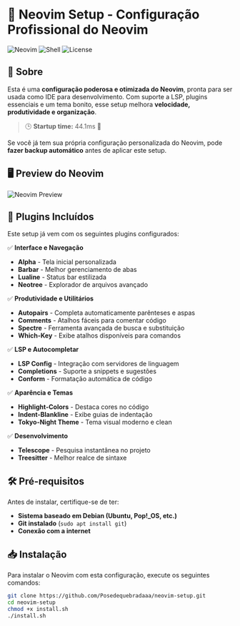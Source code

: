 # 🚀 Neovim Setup - Configuração Profissional do Neovim 

![Neovim](https://img.shields.io/badge/Neovim-Setup-blue?style=for-the-badge&logo=neovim)
![Shell](https://img.shields.io/badge/Shell-Bash-green?style=for-the-badge&logo=gnu-bash)
![License](https://img.shields.io/github/license/Posedequebradaaa/neovim-setup?style=for-the-badge)

## 📌 Sobre
Esta é uma **configuração poderosa e otimizada do Neovim**, pronta para ser usada como IDE para desenvolvimento. Com suporte a LSP, plugins essenciais e um tema bonito, esse setup melhora **velocidade, produtividade e organização**.

> 🕒 **Startup time:** 44.1ms 🚀

Se você já tem sua própria configuração personalizada do Neovim, pode **fazer backup automático** antes de aplicar este setup.

## 🖥️ Preview do Neovim
![Neovim Preview](https://github.com/Posedequebradaaa/neovim-setup/raw/main/neovim.gif)

## 🎯 **Plugins Incluídos**
Este setup já vem com os seguintes plugins configurados:

✅ **Interface e Navegação**  
- **Alpha** - Tela inicial personalizada  
- **Barbar** - Melhor gerenciamento de abas  
- **Lualine** - Status bar estilizada  
- **Neotree** - Explorador de arquivos avançado  

✅ **Produtividade e Utilitários**  
- **Autopairs** - Completa automaticamente parênteses e aspas  
- **Comments** - Atalhos fáceis para comentar código  
- **Spectre** - Ferramenta avançada de busca e substituição  
- **Which-Key** - Exibe atalhos disponíveis para comandos  

✅ **LSP e Autocompletar**  
- **LSP Config** - Integração com servidores de linguagem  
- **Completions** - Suporte a snippets e sugestões  
- **Conform** - Formatação automática de código  

✅ **Aparência e Temas**  
- **Highlight-Colors** - Destaca cores no código  
- **Indent-Blankline** - Exibe guias de indentação  
- **Tokyo-Night Theme** - Tema visual moderno e clean  

✅ **Desenvolvimento**  
- **Telescope** - Pesquisa instantânea no projeto  
- **Treesitter** - Melhor realce de sintaxe  

## 🛠️ **Pré-requisitos**
Antes de instalar, certifique-se de ter:
- **Sistema baseado em Debian (Ubuntu, Pop!_OS, etc.)**
- **Git instalado** (`sudo apt install git`)
- **Conexão com a internet**

## 📥 **Instalação**
Para instalar o Neovim com esta configuração, execute os seguintes comandos:

```bash
git clone https://github.com/Posedequebradaaa/neovim-setup.git
cd neovim-setup
chmod +x install.sh
./install.sh
